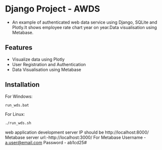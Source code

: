 # Django Project - AWDS

- An example of authenticated web data service using Django, SQLite and Plotly.It shows employee rate chart year on year.Data visualisation using Metabase.

## Features

- Visualize data using Plotly
- User Registration and Authentication
- Data Visualisation using Metabase

## Installation

For Windows:

```bash
run_wds.bat
```

For Linux:

```bash
./run_wds.sh
```

web application development server IP should be http://localhost:8000/
Metabase server url:-http://localhost:3000/
For Metabase
Username - a.user@email.com
Password - ab1cd25#
